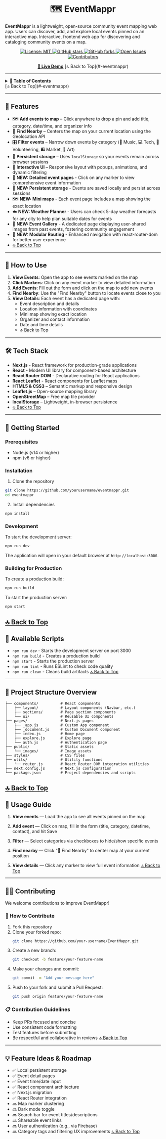 <h1 align="center"> 🗺 EventMappr</h1> 

**EventMappr** is a lightweight, open-source community event mapping web app. Users can discover, add, and explore local events pinned on an interactive map.
Interactive, frontend web app for discovering and cataloging community events on a map.

<p align="center">
  <a href="LICENSE">
    <img src="https://img.shields.io/badge/License-MIT-blue.svg" alt="License: MIT">
  </a>
  <a href="https://github.com/Bhavya1352/eventmappr/stargazers">
    <img src="https://img.shields.io/github/stars/Bhavya1352/eventmappr?style=social" alt="GitHub stars">
  </a>
  <a href="https://github.com/Bhavya1352/eventmappr/fork">
    <img src="https://img.shields.io/github/forks/Bhavya1352/eventmappr?style=social" alt="GitHub forks">
  </a>
  <a href="https://github.com/Bhavya1352/eventmappr/issues">
    <img src="https://img.shields.io/github/issues/Bhavya1352/eventmappr" alt="Open Issues">
  </a>
  <a href="https://github.com/Bhavya1352/eventmappr/graphs/contributors">
    <img src="https://img.shields.io/github/contributors/Bhavya1352/eventmappr" alt="Contributors">
  </a>
  <a href="https://github.com/Bhavya1352/eventmappr/commits/main">

  </a>
</p>

<p align="center">
<a href="https://eventmappr.vercel.app/"><strong>🚀 Live Demo</strong></a>
[🔝 Back to Top](#-eventmappr)

---

<details>
  <summary><strong>📑 Table of Contents</strong></summary>

  - [🚀 Features](#-features)
  - [📱 How to Use](#-how-to-use)
  - [🛠️ Tech Stack](#️-tech-stack)
  - [🚀 Getting Started](#-getting-started)
    - [Prerequisites](#prerequisites)
    - [Installation](#installation)
    - [Development](#development)
    - [Building for Production](#building-for-production)
  - [📜 Available Scripts](#-available-scripts)
  - [📁 Project Structure Overview](#-project-structure-overview)
  - [📌 Usage Guide](#-usage-guide)
  - [🧑‍💻 Contributing](#-contributing)
    - [📌 How to Contribute](#-how-to-contribute)
    - [📋 Contribution Guidelines](#-contribution-guidelines)
  - [💡 Feature Ideas & Roadmap](#-feature-ideas--roadmap)
  - [🙌 Acknowledgements](#-acknowledgements)
  - [🌟 Awesome Contributors](#-awesome-contributors)
  - [📄 License](#-license)

  </details>
  [🔝 Back to Top](#-eventmappr)

---

## 🚀 Features

- 🗺️ **Add events to map** – Click anywhere to drop a pin and add title, category, date/time, and organizer info  
- 🧭 **Find Nearby** – Centers the map on your current location using the Geolocation API  
- 🎛️ **Filter events** – Narrow down events by category (🎵 Music, 💻 Tech, 🤝 Volunteering, 🛍️ Market, 🎨 Art)  
- 💾 **Persistent storage** – Uses `localStorage` so your events remain across browser sessions  
- 📱 **Interactive UI** – Responsive layout with popups, animations, and dynamic filtering  
- 📄 **NEW: Detailed event pages** - Click on any marker to view comprehensive event information
- 💾 **NEW: Persistent storage** - Events are saved locally and persist across sessions
- 🗺️ **NEW: Mini maps** - Each event page includes a map showing the exact location
- ☁️ **NEW: Weather Planner** - Users can check 5-day weather forecasts for any city to help plan suitable dates for events
- 📸 **NEW: Event Gallery** - A dedicated page displaying user-shared images from past events, fostering community engagement
- 🔄 **NEW: Modular Routing** - Enhanced navigation with react-router-dom for better user experience
- [🔝 Back to Top](#-eventmappr)

---

## 📱 How to Use

1. **View Events**: Open the app to see events marked on the map
2. **Click Markers**: Click on any event marker to view detailed information
3. **Add Events**: Fill out the form and click on the map to add new events
4. **Find Nearby**: Use the "Find Nearby" button to locate events close to you
5. **View Details**: Each event has a dedicated page with:
   - Event description and details
   - Location information with coordinates
   - Mini map showing exact location
   - Organizer and contact information
   - Date and time details
   - [🔝 Back to Top](#-eventmappr)

---

## 🛠️ Tech Stack
- **Next.js** - React framework for production-grade applications
- **React** - Modern UI library for component-based architecture
- **React Router DOM** - Declarative routing for React applications
- **React Leaflet** - React components for Leaflet maps
- **HTML5 & CSS3** – Semantic markup and responsive design  
- **Leaflet.js** – Open-source mapping library  
- **OpenStreetMap** – Free map tile provider  
- **localStorage** – Lightweight, in-browser persistence
- [🔝 Back to Top](#-eventmappr)

---

## 🚀 Getting Started

### Prerequisites

- Node.js (v14 or higher)
- npm (v6 or higher)

### Installation

1. Clone the repository
```bash
git clone https://github.com/yourusername/eventmappr.git
cd eventmappr
```

2. Install dependencies
```bash
npm install
```

### Development

To start the development server:

```bash
npm run dev
```

The application will open in your default browser at `http://localhost:3000`.

### Building for Production

To create a production build:

```bash
npm run build
```

To start the production server:

```bash
npm start
```
[🔝 Back to Top](#-eventmappr)
---

## 📜 Available Scripts

- `npm run dev` - Starts the development server on port 3000
- `npm run build` - Creates a production build
- `npm start` - Starts the production server
- `npm run lint` - Runs ESLint to check code quality
- `npm run clean` - Cleans build artifacts
[🔝 Back to Top](#-eventmappr)
---

## 📁 Project Structure Overview

```text
├── components/          # React components
│   ├── layout/          # Layout components (Navbar, etc.)
│   ├── sections/        # Page section components
│   └── ui/              # Reusable UI components
├── pages/               # Next.js pages
│   ├── _app.js          # Custom App component
│   ├── _document.js     # Custom Document component
│   ├── index.js         # Home page
│   ├── explore.js       # Explore page
│   └── auth.js          # Authentication page
├── public/              # Static assets
│   └── images/          # Image assets
├── styles/              # CSS files
├── utils/               # Utility functions
│   └── router.js        # React Router DOM integration utilities
├── next.config.js       # Next.js configuration
└── package.json         # Project dependencies and scripts
```
[🔝 Back to Top](#-eventmappr)
---

## 📌 Usage Guide

1. **View events** — Load the app to see all events pinned on the map

2. **Add event** — Click on map, fill in the form (title, category, datetime, contact), and hit Save

3. **Filter** — Select categories via checkboxes to hide/show specific events

4. **Find nearby** — Click "📍 Find Nearby" to center map at your current position

5. **View details** — Click any marker to view full event information
[🔝 Back to Top](#-eventmappr)
---

## 🧑‍💻 Contributing

We welcome contributions to improve EventMappr!

### 📌 How to Contribute

1. Fork this repository
2. Clone your forked repo:
   ```bash
   git clone https://github.com/your-username/EventMappr.git
   ```
3. Create a new branch:
   ```bash
   git checkout -b feature/your-feature-name
   ```
4. Make your changes and commit:
   ```bash
   git commit -m "Add your message here"
   ```
5. Push to your fork and submit a Pull Request:
   ```bash
   git push origin feature/your-feature-name
   ```

### 📋 Contribution Guidelines

- Keep PRs focused and concise
- Use consistent code formatting
- Test features before submitting
- Be respectful and collaborative in reviews
[🔝 Back to Top](#-eventmappr)
---

## 💡 Feature Ideas & Roadmap

- ✅ Local persistent storage
- ✅ Event detail pages
- ✅ Event time/date input
- ✅ React component architecture
- ✅ Next.js migration
- ✅ React Router integration
- 🔜 Map marker clustering
- 🔜 Dark mode toggle
- 🔜 Search bar for event titles/descriptions
- 🔜 Shareable event links
- 🔜 User authentication (e.g., via Firebase)
- 🔜 Category tags and filtering UX improvements
[🔝 Back to Top](#-eventmappr)
